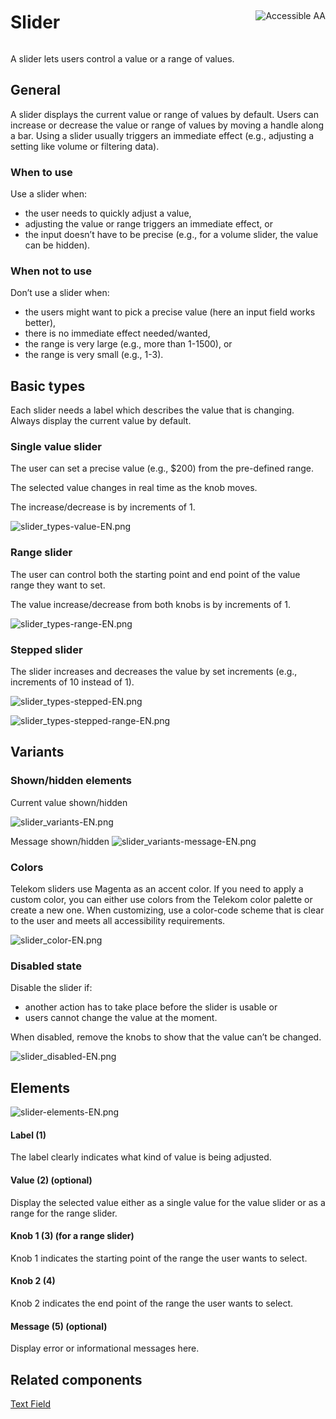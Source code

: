 <div style="display: inline-flex; align-items: center; justify-content: space-between; width: 100%;">
    <h1>Slider</h1>
    <img src="assets/aa.png" alt="Accessible AA" />
</div>

A slider lets users control a value or a range of values.

## General

A slider displays the current value or range of values by default. Users can increase or decrease the value or range of values by moving a handle along a bar. Using a slider usually triggers an immediate effect (e.g., adjusting a setting like volume or filtering data).

### When to use

Use a slider when:

- the user needs to quickly adjust a value,
- adjusting the value or range triggers an immediate effect, or
- the input doesn’t have to be precise (e.g., for a volume slider, the value can be hidden).

### When not to use

Don’t use a slider when:

- the users might want to pick a precise value (here an input field works better),
- there is no immediate effect needed/wanted,
- the range is very large (e.g., more than 1-1500), or
- the range is very small (e.g., 1-3).

## Basic types

Each slider needs a label which describes the value that is changing. Always display the current value by default.

### Single value slider

The user can set a precise value (e.g., $200) from the pre-defined range.

The selected value changes in real time as the knob moves.

The increase/decrease is by increments of 1.

![slider_types-value-EN.png](assets/3_components/slider/slider_types-value-EN.png)

### Range slider

The user can control both the starting point and end point of the value range they want to set.

The value increase/decrease from both knobs is by increments of 1.

![slider_types-range-EN.png](assets/3_components/slider/slider_types-range-EN.png)

### Stepped slider

The slider increases and decreases the value by set increments (e.g., increments of 10 instead of 1).

![slider_types-stepped-EN.png](assets/3_components/slider/slider_types-stepped-EN.png)

![slider_types-stepped-range-EN.png](assets/3_components/slider/slider_types-stepped-range-EN.png)

## Variants

### Shown/hidden elements

Current value shown/hidden

![slider_variants-EN.png](assets/3_components/slider/slider_variants-EN.png)

Message shown/hidden
![slider_variants-message-EN.png](assets/3_components/slider/slider_variants-message-EN.png)

### Colors

Telekom sliders use Magenta as an accent color. If you need to apply a custom color, you can either use colors from the Telekom color palette or create a new one. When customizing, use a color-code scheme that is clear to the user and meets all accessibility requirements.

![slider_color-EN.png](assets/3_components/slider/slider_color-EN.png)

### Disabled state

Disable the slider if:

- another action has to take place before the slider is usable or
- users cannot change the value at the moment.

When disabled, remove the knobs to show that the value can’t be changed.

![slider_disabled-EN.png](assets/3_components/slider/slider_disabled-EN.png)

## Elements

![slider-elements-EN.png](assets/3_components/slider/slider-elements-EN.png)

#### Label (1)

The label clearly indicates what kind of value is being adjusted.

#### Value (2) (optional)

Display the selected value either as a single value for the value slider or as a range for the range slider.

#### Knob 1 (3) (for a range slider)

Knob 1 indicates the starting point of the range the user wants to select.

#### Knob 2 (4)

Knob 2 indicates the end point of the range the user wants to select.

#### Message (5) (optional)

Display error or informational messages here.

## Related components

<a href="?path=/usage/components-text-field--standard">Text Field</a>
